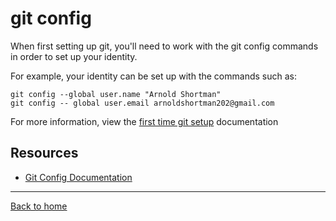 # git config

When first setting up git, you'll need to work with the git config commands in order to set up your identity.

For example, your identity can be set up with the commands such as:

```
git config --global user.name "Arnold Shortman"
git config -- global user.email arnoldshortman202@gmail.com
```

For more information, view the [first time git setup](http://git-scm.com/book/en/v2/Getting-Started-First-Time-Git-Setup) documentation

## Resources
- [Git Config Documentation](https://git-scm.com/docs/git-config)
---
[Back to home](./README.md)